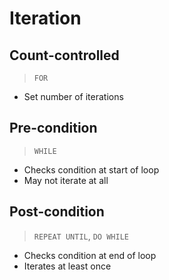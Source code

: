# Iteration

## Count-controlled

> `FOR`

-   Set number of iterations

## Pre-condition

> `WHILE`

-   Checks condition at start of loop
-   May not iterate at all

## Post-condition

> `REPEAT UNTIL`, `DO WHILE`

-   Checks condition at end of loop
-   Iterates at least once

